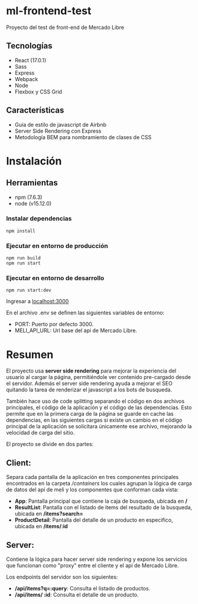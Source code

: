 # ml-frontend-test

Proyecto del test de front-end de Mercado Libre

##  Tecnologías
- React (17.0.1)
- Sass
- Express
- Webpack
- Node
- Flexbox y CSS Grid

## Características
- Guía de estilo de javascript de Airbnb
- Server Side Rendering con Express
- Metodología BEM para nombramiento de clases de CSS

# Instalación

## Herramientas
- npm (7.6.3)
- node (v15.12.0)

### Instalar dependencias
```
npm install
```

### Ejecutar en entorno de producción
```
npm run build
npm run start
```

### Ejecutar en entorno de desarrollo
```
npm run start:dev
```
Ingresar a	[localhost:3000](http://localhost:3000)

En el archivo .env se definen las siguientes variables de entorno:

- PORT: Puerto por defecto 3000.
- MELI_API_URL: Url base del api de Mercado Libre.

# Resumen
El proyecto usa **server side rendering** para mejorar la experiencia del usuario al cargar la página, permitiéndole ver contenido pre-cargado desde el servidor. Además el server side rendering ayuda a mejorar el SEO quitando la tarea de renderizar el javascript  a los bots de busqueda.

También hace uso de code splitting separando el código en dos archivos principales, el código de la aplicación y el código de las dependencias. Esto permite que en la primera carga de la página se guarde en cache las dependencias, en las siguientes cargas si existe un cambio en el código principal de la aplicación se solicitara únicamente ese archivo, mejorando la velocidad de carga del sitio.

El proyecto se divide en dos partes:

## Client:
Separa cada pantalla de la aplicación en tres componentes principales encontrados en la carpeta */containers* los cuales agrupan la lógica de carga de datos del api de meli y los componentes que conforman cada vista:
- **App**: Pantalla principal que contiene la caja de busqueda, ubicada en **/**
- **ResultList**: Pantalla con el listado de items del resultado de la busqueda, ubicada en **/items?search=**
- **ProductDetail**: Pantalla del detalle de un producto en especifico, ubicada en  **/items/:id**

## Server:
Contiene la lógica para hacer server side rendering y expone los servicios que funcionan como "proxy" entre el cliente y el api de Mercado Libre.

Los endpoints del servidor son los siguientes:
- **/api/items?q=​:query**: Consulta el listado de productos.
- **/api/items/​ :id**: Consulta el detalle de un producto.
